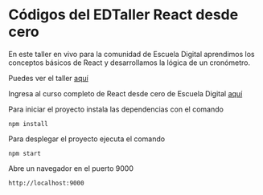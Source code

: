 # Códigos del EDTaller React desde cero

En este taller en vivo para la comunidad de Escuela Digital aprendimos los conceptos básicos de React y desarrollamos la lógica de un cronómetro.

Puedes ver el taller [aquí](https://www.youtube.com/watch?v=FSdeAuk5-Mg)

Ingresa al curso completo de React desde cero de Escuela Digital [aquí](https://escuela.digital/cursos/react)

Para iniciar el proyecto instala las dependencias con el comando 
 
```
npm install
```

Para desplegar el proyecto ejecuta el comando

```
npm start
```

Abre un navegador en el puerto 9000

```
http://localhost:9000
```